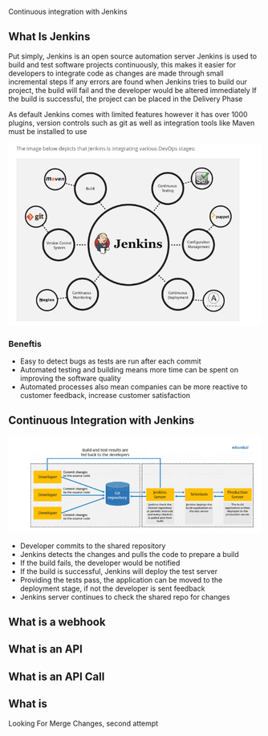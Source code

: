 Continuous integration with Jenkins


## What Is Jenkins
Put simply, Jenkins is an open source automation server
Jenkins is used to build and test software projects continuously, this makes it easier for developers to integrate code
as changes are made through small incremental steps
If any errors are found when Jenkins tries to build our project, the build will fail and the developer would be
altered immediately
If the build is successful, the project can be placed in the Delivery Phase

As default Jenkins comes with limited features however it has over 1000 plugins, version controls such as git as well
as integration tools like Maven must be installed to use

![Jenkins CI](images/jenkins-integration-life-cycle.png)

### Beneftis
- Easy to detect bugs as tests are run after each commit
- Automated testing and building means more time can be spent on improving the software quality
- Automated processes also mean companies can be more reactive to customer feedback, increase customer satisfaction



## Continuous Integration with Jenkins

![Jenkins Deploy](images/jenkins-build-test-deploy.png)

- Developer commits to the shared repository
- Jenkins detects the changes and pulls the code to prepare a build
- If the build fails, the developer would be notified
- If the build is successful, Jenkins will deploy the test server
- Providing the tests pass, the application can be moved to the deployment stage, if not the developer is sent feedback
- Jenkins server continues to check the shared repo for changes


## What is a webhook



## What is an API

## What is an API Call


## What is 


Looking For Merge Changes, second attempt

